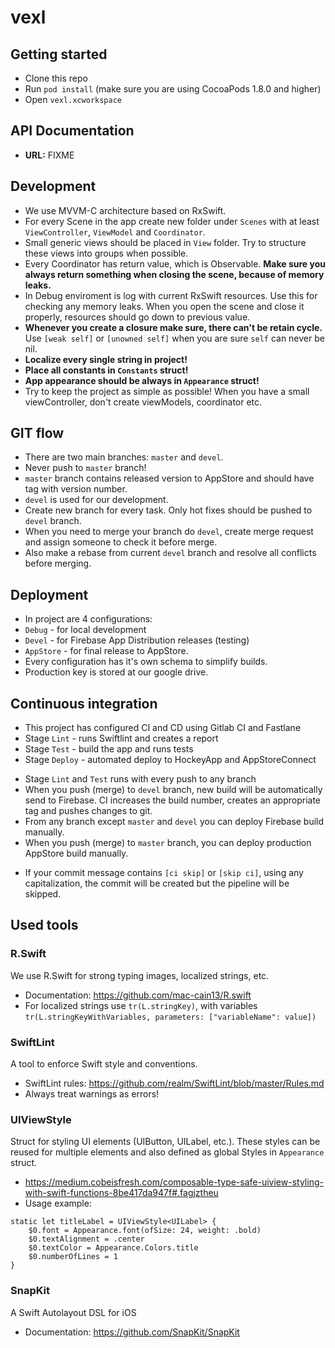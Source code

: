 # vexl

## Getting started

- Clone this repo
- Run `pod install` (make sure you are using CocoaPods 1.8.0 and higher)
- Open `vexl.xcworkspace`

## API Documentation

- **URL:** FIXME

## Development

- We use MVVM-C architecture based on RxSwift.
- For every Scene in the app create new folder under `Scenes` with at least `ViewController`, `ViewModel` and `Coordinator`.
- Small generic views should be placed in `View` folder. Try to structure these views into groups when possible.
- Every Coordinator has return value, which is Observable. **Make sure you always return something when closing the scene, because of memory leaks.**
- In Debug enviroment is log with current RxSwift resources. Use this for checking any memory leaks. When you open the scene and close it properly, resources should go down to previous value.
- **Whenever you create a closure make sure, there can't be retain cycle.** Use `[weak self]` or `[unowned self]` when you are sure `self` can never be nil.
- **Localize every single string in project!**
- **Place all constants in `Constants` struct!**
- **App appearance should be always in `Appearance` struct!**
- Try to keep the project as simple as possible! When you have a small viewController, don't create viewModels, coordinator etc.

## GIT flow

- There are two main branches: `master` and `devel`.
- Never push to `master` branch!
- `master` branch contains released version to AppStore and should have tag with version number.
- `devel` is used for our development.
- Create new branch for every task. Only hot fixes should be pushed to `devel` branch.
- When you need to merge your branch do `devel`, create merge request and assign someone to check it before merge.
- Also make a rebase from current `devel` branch and resolve all conflicts before merging.


## Deployment

- In project are 4 configurations:
- `Debug` -  for local development
- `Devel` - for Firebase App Distribution releases (testing)
- `AppStore` - for final release to AppStore.
- Every configuration has it's own schema to simplify builds.
- Production key is stored at our google drive.

## Continuous integration

* This project has configured CI and CD using Gitlab CI and Fastlane
* Stage `Lint` - runs Swiftlint and creates a report
* Stage `Test` - build the app and runs tests
* Stage `Deploy` - automated deploy to HockeyApp and AppStoreConnect

- Stage `Lint` and `Test` runs with every push to any branch
- When you push (merge) to `devel` branch, new build will be automatically send to Firebase. CI increases the build number, creates an appropriate tag and pushes changes to git.
- From any branch except `master` and `devel` you can deploy Firebase build manually.
- When you push (merge) to `master` branch, you can deploy production AppStore build manually.

* If your commit message contains `[ci skip]` or `[skip ci]`, using any capitalization, the commit will be created but the pipeline will be skipped.

## Used tools

### R.Swift

We use R.Swift for strong typing images, localized strings, etc.

- Documentation: https://github.com/mac-cain13/R.swift
- For localized strings use `tr(L.stringKey)`, with variables `tr(L.stringKeyWithVariables, parameters: ["variableName": value])`

### SwiftLint

A tool to enforce Swift style and conventions.

- SwiftLint rules: https://github.com/realm/SwiftLint/blob/master/Rules.md
- Always treat warnings as errors!

### UIViewStyle

Struct for styling UI elements (UIButton, UILabel, etc.). These styles can be reused for multiple elements and also defined as global Styles in `Appearance` struct.

- https://medium.cobeisfresh.com/composable-type-safe-uiview-styling-with-swift-functions-8be417da947f#.fagjztheu
- Usage example:

```
static let titleLabel = UIViewStyle<UILabel> {
    $0.font = Appearance.font(ofSize: 24, weight: .bold)
    $0.textAlignment = .center
    $0.textColor = Appearance.Colors.title
    $0.numberOfLines = 1
}
```

### SnapKit

A Swift Autolayout DSL for iOS

- Documentation: https://github.com/SnapKit/SnapKit
